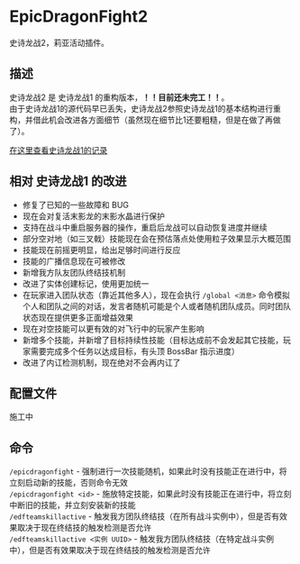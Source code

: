 # EpicDragonFight2

史诗龙战2，莉亚活动插件。

## 描述

史诗龙战2 是 史诗龙战1 的重构版本，**！！目前还未完工！！**。  
由于史诗龙战1的源代码早已丢失，史诗龙战2参照史诗龙战1的基本结构进行重构，并借此机会改进各方面细节（虽然现在细节比1还要粗糙，但是在做了再做了）。

[在这里查看史诗龙战1的记录](https://www.bilibili.com/video/BV1nY4y1B7Kk/?spm_id_from=333.999.0.0)

## 相对 史诗龙战1 的改进

* 修复了已知的一些故障和 BUG
* 现在会对复活末影龙的末影水晶进行保护
* 支持在战斗中重启服务器的操作，重启后龙战可以自动恢复进度并继续
* 部分空对地（如三叉戟）技能现在会在预估落点处使用粒子效果显示大概范围
* 技能现在前摇更明显，给出足够时间进行反应
* 技能的广播信息现在可被修改
* 新增我方队友团队终结技机制
* 改进了实体创建标记，使用更加统一
* 在玩家进入团队状态（靠近其他多人），现在会执行 `/global <消息>` 命令模拟个人和团队之间的对话，发言者随机可能是个人或者随机团队成员。同时团队状态现在提供更多正面增益效果
* 现在对空技能可以更有效的对飞行中的玩家产生影响
* 新增多个技能，并新增了目标持续性技能（目标达成前不会发起其它技能，玩家需要完成多个任务以达成目标，有头顶 BossBar 指示进度）
* 改进了内讧检测机制，现在绝对不会再内讧了

## 配置文件

施工中

## 命令

`/epicdragonfight` - 强制进行一次技能随机，如果此时没有技能正在进行中，将立刻启动新的技能，否则命令无效  
`/epicdragonfight <id>` - 施放特定技能，如果此时没有技能正在进行中，将立刻中断旧的技能，并立刻安装新的技能  
`/edfteamskillactive` - 触发我方团队终结技（在所有战斗实例中），但是否有效果取决于现在终结技的触发检测是否允许  
`/edfteamskillactive <实例 UUID>` - 触发我方团队终结技（在特定战斗实例中），但是否有效果取决于现在终结技的触发检测是否允许  
